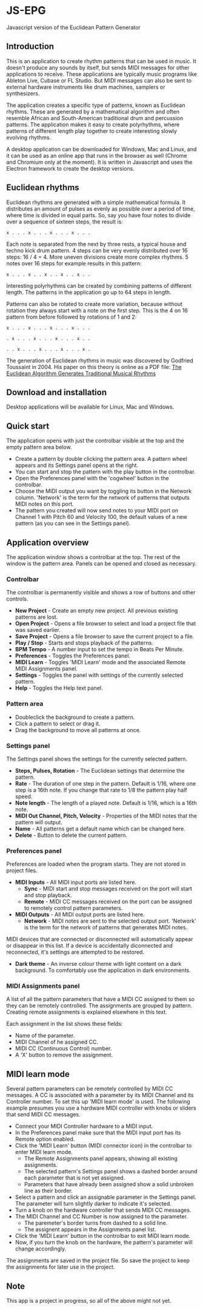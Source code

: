 # JS-EPG
Javascript version of the Euclidean Pattern Generator

## Introduction
This is an application to create rhythm patterns that can be used in music. It doesn't produce any sounds by itself, but sends MIDI messages for other applications to receive. These applications are typically music programs like Ableton Live, Cubase or FL Studio. But MIDI messages can also be sent to external hardware instruments like drum machines, samplers or synthesizers. 

The application creates a specific type of patterns, known as Euclidean rhythms. These are generated by a mathematical algorithm and often resemble African and South-American traditional drum and percussion patterns. The application makes it easy to create polyrhythms, where patterns of different length play together to create interesting slowly evolving rhythms.

A desktop application can be downloaded for Windows, Mac and Linux, and it can be used as an online app that runs in the browser as well (Chrome and Chromium only at the moment). It is written in Javascript and uses the Electron framework to create the desktop versions.

## Euclidean rhythms
Euclidean rhythms are generated with a simple mathematical formula. It distributes an amount of pulses as evenly as possible over a period of time, where time is divided in equal parts. So, say you have four notes to divide over a sequence of sixteen steps, the result is:

``x . . . x . . . x . . . x . . .``

Each note is separated from the next by three rests, a typical house and techno kick drum pattern. 4 steps can be very evenly distributed over 16 steps: 16 / 4 = 4. More uneven divisions create more complex rhythms. 5 notes over 16 steps for example results in this pattern:

``x . . . x . . x . . x . . x . .``

Interesting polyrhythms can be created by combining patterns of different length. The patterns in the application go up to 64 steps in length.

Patterns can also be rotated to create more variation, because without rotation they always start with a note on the first step. This is the 4 on 16 pattern from before followed by rotations of 1 and 2:

``x . . . x . . . x . . . x . . .``

``. x . . . x . . . x . . . x . .``

``. . x . . . x . . . x . . . x .``

The generation of Euclidean rhythms in music was discovered by Godfried Toussaint in 2004. His paper on this theory is online as a PDF file: [The Euclidean Algorithm Generates Traditional Musical Rhythms][link_toussaint]

## Download and installation

Desktop applications will be available for Linux, Mac and Windows.

## Quick start

The application opens with just the controlbar visible at the top and the empty pattern area below.

* Create a pattern by double clicking the pattern area. A pattern wheel appears and its Settings panel opens at the right.
* You can start and stop the pattern with the play button in the controlbar.
* Open the Preferences panel with the 'cogwheel' button in the controlbar.
* Choose the MIDI output you want by toggling its button in the Network column. 'Network' is the term for the network of patterns that outputs MIDI notes on this port.
* The pattern you created will now send notes to your MIDI port on Channel 1 with Pitch 60 and Velocity 100, the default values of a new pattern (as you can see in the Settings panel).

## Application overview

The application window shows a controlbar at the top. The rest of the window is the pattern area. Panels can be opened and closed as necessary.

### Controlbar

The controlbar is permanently visible and shows a row of buttons and other controls.

* __New Project__ - Create an empty new project. All previous existing patterns are lost.
* __Open Project__ - Opens a file browser to select and load a project file that was saved earlier.
* __Save Project__ - Opens a file browser to save the current project to a file.
* __Play / Stop__ - Starts and stops playback of the patterns.
* __BPM Tempo__ - A number input to set the tempo in Beats Per Minute.
* __Preferences__ - Toggles the Preferences panel.
* __MIDI Learn__ - Toggles 'MIDI Learn' mode and the associated Remote MIDI Assignments panel.
* __Settings__ - Toggles the panel with settings of the currently selected pattern.
* __Help__ - Toggles the Help text panel.
### Pattern area

* Doubleclick the background to create a pattern.
* Click a pattern to select or drag it.
* Drag the background to move all patterns at once.

### Settings panel

The Settings panel shows the settings for the currently selected pattern.

* __Steps, Pulses, Rotation__ - The Euclidean settings that determine the pattern.
* __Rate__ - The duration of one step in the pattern. Default is 1/16, where one step is a 16th note. If you change that rate to 1/8 the pattern play half speed.
* __Note length__ - The length of a played note. Default is 1/16, which is a 16th note.
* __MIDI Out Channel, Pitch, Velocity__ - Properties of the MIDI notes that the pattern will output.
* __Name__ - All patterns get a default name which can be changed here.
* __Delete__ - Button to delete the current pattern.

### Preferences panel

Preferences are loaded when the program starts. They are not stored in project files.

* __MIDI Inputs__ - All MIDI input ports are listed here.
  - __Sync__ - MIDI start and stop messages received on the port will start and stop playback.
  - __Remote__ - MIDI CC messages received on the port can be assigned to remotely control pattern parameters.
* __MIDI Outputs__ - All MIDI output ports are listed here.
  - __Network__ - MIDI notes are sent to the selected output port. 'Network' is the term for the network of patterns that generates MIDI notes.

MIDI devices that are connected or disconnected will automatically appear or disappear in this list. If a device is accidentally diconnected and reconnected, it's settings are attempted to be restored.

* __Dark theme__ - An inverse colour theme with light content on a dark background. To comfortably use the application in dark environments.

### MIDI Assignments panel

A list of all the pattern parameters that have a MIDI CC assigned to them so they can be remotely controlled. The assignments are grouped by pattern. Creating remote assignments is explained elsewhere in this text.

Each assignment in the list shows these fields:

* Name of the parameter.
* MIDI Channel of he assigned CC.
* MIDI CC (Continuous Control) number.
* A 'X' button to remove the assignment.

## MIDI learn mode

Several pattern parameters can be remotely controlled by MIDI CC messages. A CC is associated with a parameter by its MIDI Channel and its Controller number. To set this up 'MIDI learn mode' is used. The following example presumes you use a hardware MIDI controller with knobs or sliders that send MIDI CC messages.

* Connect your MIDI Controller hardware to a MIDI input.
* In the Preferences panel make sure that the MIDI input port has its Remote option enabled.
* Click the 'MIDI Learn' button (MIDI connector icon) in the controlbar to enter MIDI learn mode.
  - The Remote Assignments panel appears, showing all existing assignments.
  - The selected pattern's Settings panel shows a dashed border around each parameter that is not yet assigned.
  - Parameters that have already been assigned show a solid unbroken line as their border.
* Select a pattern and click an assignable parameter in the Settings panel. The parameter will turn slightly darker to indicate it's selected.
* Turn a knob on the hardware controller that sends MIDI CC messages.
* The MIDI Channel and CC Number is now assigned to the parameter.
  - The paremeter's border turns from dashed to a solid line.
  - The assignent appears in the Assignments panel list.
* Click the 'MIDI Learn' button in the controlbar to exit MIDI learn mode.
* Now, if you turn the knob on the hardware, the pattern's parameter will change accordingly.

The assignments are saved in the project file. So save the project to keep the assignments for later use in the project.



[link_toussaint]: http://cgm.cs.mcgill.ca/~godfried/publications/banff.pdf

## Note
This app is a project in progress, so all of the above might not yet.
